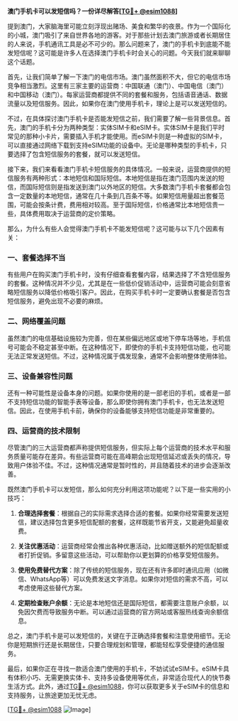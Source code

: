 **澳门手机卡可以发短信吗？一份详尽解答[[TG💪+ @esim1088](https://t.me/s/esim1088)]**

提到澳门，大家脑海里可能立刻浮现出赌场、美食和繁华的夜景。作为一个国际化的小城，澳门吸引了来自世界各地的游客。对于那些计划去澳门旅游或者长期居住的人来说，手机通讯工具是必不可少的。那么问题来了，澳门的手机卡到底能不能发短信呢？这可能是许多人在选择澳门手机卡时会关心的问题。今天我们就来聊聊这个话题。

首先，让我们简单了解一下澳门的电信市场。澳门虽然面积不大，但它的电信市场竞争相当激烈。这里有三家主要的运营商：中国联通（澳门）、中国电信（澳门）和中国移动（澳门）。每家运营商都提供不同的套餐和服务，包括语音通话、数据流量以及短信服务。因此，如果你在澳门使用手机卡，理论上是可以发送短信的。

不过，在具体探讨澳门手机卡是否能发短信之前，我们需要了解一些背景信息。首先，澳门的手机卡分为两种类型：实体SIM卡和eSIM卡。实体SIM卡是我们平时常见的那种小卡片，需要插入手机才能使用。而eSIM卡则是一种虚拟的SIM卡，可以直接通过网络下载到支持eSIM功能的设备中。无论是哪种类型的手机卡，只要选择了包含短信服务的套餐，就可以发送短信。

接下来，我们来看看澳门手机卡短信服务的具体情况。一般来说，运营商提供的短信服务有两种形式：本地短信和国际短信。本地短信是指在澳门范围内发送的短信，而国际短信则是指发送到澳门以外地区的短信。大多数澳门手机卡套餐都会包含一定数量的本地短信，通常在几十条到几百条不等。如果短信用量超出套餐范围，可能会按条计费，费用相对较高。至于国际短信，价格通常比本地短信贵一些，具体费用取决于运营商的定价策略。

那么，为什么有些人会觉得澳门手机卡不能发短信呢？这可能与以下几个因素有关：

### **一、套餐选择不当**
有些用户在购买澳门手机卡时，没有仔细查看套餐内容，结果选择了不含短信服务的套餐。这种情况并不少见，尤其是在一些低价促销活动中，运营商可能会刻意省略短信服务以降低价格吸引客户。因此，在购买手机卡时一定要确认套餐是否包含短信服务，避免出现不必要的麻烦。

### **二、网络覆盖问题**
虽然澳门的电信基础设施较为完善，但在某些偏远地区或地下停车场等地，手机信号可能会不稳定甚至中断。在这种情况下，即使你的手机卡支持短信功能，也可能无法正常发送短信。不过，这种情况属于偶发现象，通常不会影响整体使用体验。

### **三、设备兼容性问题**
还有一种可能性是设备本身的问题。如果你使用的是一部老旧的手机，或者是一部不支持短信功能的智能手表等设备，那么即使你拥有澳门手机卡，也无法发送短信。因此，在使用手机卡前，确保你的设备能够支持短信功能是非常重要的。

### **四、运营商的技术限制**
尽管澳门的三大运营商都声称提供短信服务，但实际上每个运营商的技术水平和服务质量可能存在差异。有些运营商可能在高峰期会出现短信延迟或丢失的情况，导致用户体验不佳。不过，这种情况通常是暂时性的，并且随着技术的进步会逐渐改善。

既然澳门手机卡可以发短信，那么如何充分利用这项功能呢？以下是一些实用的小技巧：

1. **合理选择套餐**：根据自己的实际需求选择合适的套餐。如果你经常需要发送短信，建议选择包含更多短信配额的套餐，这样既能节省开支，又能避免超量收费。
   
2. **关注优惠活动**：运营商经常会推出各种优惠活动，比如赠送额外的短信配额或者打折促销。多留意这些活动，可以帮助你以更划算的价格享受短信服务。

3. **使用免费替代方案**：除了传统的短信服务，现在还有许多即时通讯应用（如微信、WhatsApp等）可以免费发送文字消息。如果你对短信的需求不高，可以考虑使用这些替代方案。

4. **定期检查账户余额**：无论是本地短信还是国际短信，都需要注意账户余额，以免因欠费而导致服务中断。可以通过运营商的官方网站或客服热线查询余额信息。

总之，澳门手机卡是可以发短信的，关键在于正确选择套餐和注意使用细节。无论你是短期旅行还是长期居住，只要合理规划和管理，都能轻松享受便捷的通信服务。

最后，如果你正在寻找一款适合澳门使用的手机卡，不妨试试eSIM卡。eSIM卡具有体积小巧、无需更换实体卡、支持多设备使用等优点，非常适合现代人的快节奏生活方式。此外，通过[TG💪+ @esim1088](https://t.me/s/esim1088)，你可以获取更多关于eSIM卡的信息和支持服务，让旅途更加无忧无虑。

[[TG💪+ @esim1088](https://t.me/s/esim1088) ![Image](https://i.postimg.cc/4NQfJmqS/Snipaste-2025-05-13-00-14-12.png)]
